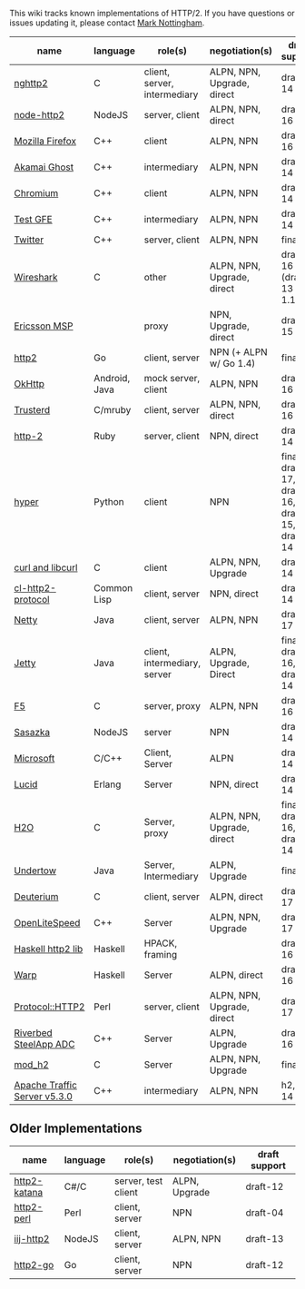 This wiki tracks known implementations of HTTP/2. If you have questions or issues updating it, please contact [Mark Nottingham](mailto:mnot@mnot.net).

name | language | role(s) | negotiation(s) | draft support
--- | --- | --- | --- | ---
[nghttp2](https://nghttp2.org) | C | client, server, intermediary | ALPN, NPN, Upgrade, direct | draft-14
[node-http2](https://github.com/molnarg/node-http2) | NodeJS | server, client | ALPN, NPN, direct | draft-16
[Mozilla Firefox](https://wiki.mozilla.org/Networking/http2) | C++ | client | ALPN, NPN | draft-16
[Akamai Ghost](Akamaighost) | C++ | intermediary | ALPN, NPN | draft-14
[Chromium](https://sites.google.com/a/chromium.org/dev/spdy/http2) | C++ | client | ALPN, NPN | draft-14
[Test GFE](testgfe) | C++ | intermediary | ALPN, NPN | draft-14
[Twitter](https://twitter.com/) | C++ | server, client | ALPN, NPN | final
[Wireshark](https://bugs.wireshark.org/bugzilla/show_bug.cgi?id=9042) | C | other | ALPN, NPN, Upgrade, direct | draft-16 (draft-13 for 1.12)
[Ericsson MSP](EricssonMSP) | | proxy | NPN, Upgrade, direct | draft-15
[http2](https://github.com/bradfitz/http2) | Go | client, server | NPN (+ ALPN w/ Go 1.4)   | final
[OkHttp](https://github.com/square/okhttp) | Android, Java | mock server, client | ALPN, NPN | draft-16
[Trusterd](https://github.com/matsumoto-r/trusterd) | C/mruby | client, server | ALPN, NPN, direct | draft-16
[http-2](https://github.com/igrigorik/http-2) | Ruby | server, client | NPN, direct | draft-14
[hyper](https://github.com/lukasa/hyper) | Python | client | NPN | final, draft-17, draft-16, draft-15, draft-14
[curl and libcurl](http://curl.haxx.se/) | C | client | ALPN, NPN, Upgrade | draft-14
[cl-http2-protocol](https://github.com/akamai/cl-http2-protocol) | Common Lisp | client, server | NPN, direct | draft-14
[Netty](http://netty.io/) | Java | client, server | ALPN, NPN | draft-17
[Jetty](http://git.eclipse.org/c/jetty/org.eclipse.jetty.project.git/tree/?h=master) | Java | client, intermediary, server | ALPN, Upgrade, Direct | final, draft-16, draft-14
[F5](F5)| C | server, proxy | ALPN, NPN | draft-16
[Sasazka](https://github.com/summerwind/sasazka) | NodeJS | server | NPN | draft-14
[Microsoft](https://github.com/http2/http2-spec/wiki/Microsoft-HTTP-2-Prototype) | C/C++ | Client, Server | ALPN | draft-14
[Lucid](https://github.com/tatsuhiro-t/lucid) | Erlang | Server | NPN, direct | draft-14
[H2O](https://github.com/kazuho/h2o) | C | Server, proxy | ALPN, NPN, Upgrade, direct | final, draft-16, draft-14
[Undertow](https://http2.undertow.io) | Java | Server, Intermediary | ALPN, Upgrade | final
[Deuterium](http://robbysimpson.com/deuterium) | C | client, server | ALPN, direct | draft-17
[OpenLiteSpeed](http://open.litespeedtech.com) | C++ | Server | ALPN, NPN, Upgrade | draft-17
[Haskell http2 lib](http://hackage.haskell.org/package/http2) | Haskell | HPACK, framing | | draft-16
[Warp](http://hackage.haskell.org/package/warp) | Haskell | Server | ALPN, direct | draft-16
[Protocol::HTTP2](https://github.com/vlet/p5-Protocol-HTTP2) | Perl | server, client | ALPN, NPN, Upgrade, direct | draft-17
[Riverbed SteelApp ADC](http://www.riverbed.com/products/application-delivery-performance/load-balancer.html) | C++ | Server | ALPN, Upgrade | draft-16
[mod_h2](https://icing.github.io/mod_h2/) | C | Server | ALPN, NPN, Upgrade |  final
[Apache Traffic Server v5.3.0](http://trafficserver.apache.org/) | C++ | intermediary | ALPN, NPN |  h2, h2-14

## Older Implementations

name | language | role(s) | negotiation(s) | draft support
--- | --- | --- | --- | ---
[http2-katana](https://github.com/MSOpenTech/http2-katana) | C#/C | server, test client | ALPN, Upgrade | draft-12
[http2-perl](https://github.com/sludin/http2-perl) | Perl | client, server | NPN | draft-04
[iij-http2](https://github.com/shigeki/interop-iij-http2) | NodeJS | client, server| ALPN, NPN | draft-13
[http2-go](https://github.com/Jxck/http2) | Go | client, server | NPN | draft-12